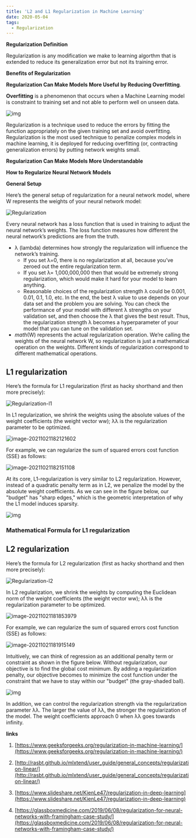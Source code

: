 ```yaml
---
title: 'L2 and L1 Regularization in Machine Learning'
date: 2020-05-04
tags:
  - Regularization
---
```


**Regularization Definition**

Regularization is any modification we make to learning algorthm that is extended to reduce its generalization error but not its training error.



**Benefits of Regularization**

**Regularization Can Make Models More Useful by Reducing Overfitting**.

**Overfitting** is a phenomenon that occurs when a Machine Learning model is constraint to training set and not able to perform well on unseen data. 

![img](../images/overfitting_21.png)

Regularization is a technique used to reduce the errors by fitting the function appropriately on the given training set and avoid overfitting. Regularization is the most used technique to penalize complex models in machine learning, it is deployed for reducing overfitting (or, contracting generalization errors) by putting network weights small. 

**Regularization Can Make Models More Understandable**



**How to Regularize Neural Network Models**

**General Setup**

Here’s the general setup of regularization for a neural network model, where W represents the weights of your neural network model:

![Regularization](../images/regularization-1.png)

Every neural network has a loss function that is used in training to adjust the neural network’s weights. The loss function measures how different the neural network’s predictions are from the truth.

- λ (lambda) determines how strongly the regularization will influence the network’s training.
  - If you set λ=0, there is no regularization at all, because you’ve zeroed out the entire regularization term.
  - If you set λ= 1,000,000,000 then that would be extremely strong regularization, which would make it hard for your model to learn anything.
  - Reasonable choices of the regularization strength λ could be 0.001, 0.01, 0.1, 1.0, etc. In the end, the best λ value to use depends on your data set and the problem you are solving. You can check the performance of your model with different λ strengths on your validation set, and then choose the λ that gives the best result. Thus, the regularization strength λ becomes a hyperparameter of your model that you can tune on the validation set.
- *math*(W) represents the actual regularization operation. We’re calling the weights of the neural network W, so regularization is just a mathematical operation on the weights. Different kinds of regularization correspond to different mathematical operations.

## L1 regularization

Here’s the formula for L1 regularization (first as hacky shorthand and then more precisely):

![Regularization-l1](../images/regularization-l1.png)

In L1 regularization, we shrink the weights using the absolute values of the weight coefficients (the weight vector ww); λλ is the regularization parameter to be optimized.

![image-20211021182121602](../images/image-20211021182121602.png)

For example, we can regularize the sum of squared errors cost function (SSE) as follows:

![image-20211021182151108](../images/image-20211021182151108.png)

At its core, L1-regularization is very similar to L2 regularization. However, instead of a quadratic penalty term as in L2, we penalize the model by the absolute weight coefficients. As we can see in the figure below, our "budget" has "sharp edges," which is the geometric interpretation of why the L1 model induces sparsity.

![img](../images/l1.png)





### **Mathematical Formula for L1 regularization**



## L2 regularization

Here’s the formula for L2 regularization (first as hacky shorthand and then more precisely):

![Regularization-l2](../images/regularization-l2.png)

In L2 regularization, we shrink the weights by computing the Euclidean norm of the weight coefficients (the weight vector ww); λλ is the regularization parameter to be optimized.

![image-20211021181853979](../images/image-20211021181853979.png)

For example, we can regularize the sum of squared errors cost function (SSE) as follows:

![image-20211021181915149](../images/image-20211021181915149.png)

Intuitively, we can think of regression as an additional penalty term or constraint as shown in the figure below. Without regularization, our objective is to find the global cost minimum. By adding a regularization penalty, our objective becomes to minimize the cost function under the constraint that we have to stay within our "budget" (the gray-shaded ball).

![img](../images/l2.png)

In addition, we can control the regularization strength via the regularization parameter λλ. The larger the value of λλ, the stronger the regularization of the model. The weight coefficients approach 0 when λλ goes towards infinity.





**links**

1. [https://www.geeksforgeeks.org/regularization-in-machine-learning/](https://www.geeksforgeeks.org/regularization-in-machine-learning/)

2. [http://rasbt.github.io/mlxtend/user_guide/general_concepts/regularization-linear/](http://rasbt.github.io/mlxtend/user_guide/general_concepts/regularization-linear/)

3. [https://www.slideshare.net/KienLe47/regularization-in-deep-learning](https://www.slideshare.net/KienLe47/regularization-in-deep-learning)

4. [https://glassboxmedicine.com/2019/06/08/regularization-for-neural-networks-with-framingham-case-study/](https://glassboxmedicine.com/2019/06/08/regularization-for-neural-networks-with-framingham-case-study/)

   

